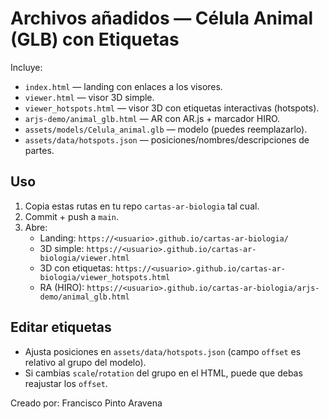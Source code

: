 # Archivos añadidos — Célula Animal (GLB) con Etiquetas

Incluye:
- `index.html` — landing con enlaces a los visores.
- `viewer.html` — visor 3D simple.
- `viewer_hotspots.html` — visor 3D con etiquetas interactivas (hotspots).
- `arjs-demo/animal_glb.html` — AR con AR.js + marcador HIRO.
- `assets/models/Celula_animal.glb` — modelo (puedes reemplazarlo).
- `assets/data/hotspots.json` — posiciones/nombres/descripciones de partes.

## Uso
1. Copia estas rutas en tu repo `cartas-ar-biologia` tal cual.
2. Commit + push a `main`.
3. Abre:
   - Landing: `https://<usuario>.github.io/cartas-ar-biologia/`
   - 3D simple: `https://<usuario>.github.io/cartas-ar-biologia/viewer.html`
   - 3D con etiquetas: `https://<usuario>.github.io/cartas-ar-biologia/viewer_hotspots.html`
   - RA (HIRO): `https://<usuario>.github.io/cartas-ar-biologia/arjs-demo/animal_glb.html`

## Editar etiquetas
- Ajusta posiciones en `assets/data/hotspots.json` (campo `offset` es relativo al grupo del modelo).
- Si cambias `scale`/`rotation` del grupo en el HTML, puede que debas reajustar los `offset`.


Creado por: Francisco Pinto Aravena